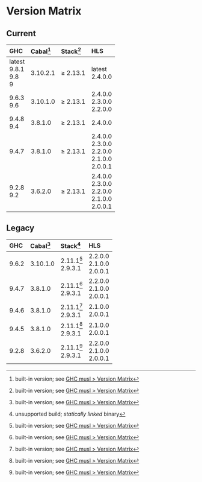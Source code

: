 # Version Matrix

## Current

| GHC                         | Cabal[^1] | Stack[^1]   | HLS                                                 |
|:----------------------------|:----------|:------------|:--------------------------------------------------- |
| latest<br>9.8.1<br>9.8<br>9 | 3.10.2.1  | ≥ 2.13.1    | latest<br>2.4.0.0                                   |
| 9.6.3<br>9.6                | 3.10.1.0  | ≥ 2.13.1    | 2.4.0.0<br>2.3.0.0<br>2.2.0.0                       |
| 9.4.8<br>9.4                | 3.8.1.0   | ≥ 2.13.1    | 2.4.0.0                                             |
| 9.4.7                       | 3.8.1.0   | ≥ 2.13.1    | 2.4.0.0<br>2.3.0.0<br>2.2.0.0<br>2.1.0.0<br>2.0.0.1 |
| 9.2.8<br>9.2                | 3.6.2.0   | ≥ 2.13.1    | 2.4.0.0<br>2.3.0.0<br>2.2.0.0<br>2.1.0.0<br>2.0.0.1 |

[^1]: built-in version; see [GHC musl > Version Matrix](../VERSION_MATRIX.md)

## Legacy

| GHC   | Cabal[^1] | Stack[^2]             | HLS                           |
|:------|:----------|:----------------------|:----------------------------- |
| 9.6.2 | 3.10.1.0  | 2.11.1[^1]<br>2.9.3.1 | 2.2.0.0<br>2.1.0.0<br>2.0.0.1 |
| 9.4.7 | 3.8.1.0   | 2.11.1[^1]<br>2.9.3.1 | 2.2.0.0<br>2.1.0.0<br>2.0.0.1 |
| 9.4.6 | 3.8.1.0   | 2.11.1[^1]<br>2.9.3.1 | 2.1.0.0<br>2.0.0.1            |
| 9.4.5 | 3.8.1.0   | 2.11.1[^1]<br>2.9.3.1 | 2.1.0.0<br>2.0.0.1            |
| 9.2.8 | 3.6.2.0   | 2.11.1[^1]<br>2.9.3.1 | 2.2.0.0<br>2.1.0.0<br>2.0.0.1 |

[^2]: unsupported build; *statically linked* binary

